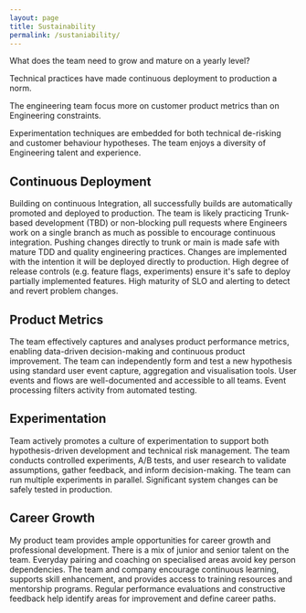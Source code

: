 ```yaml
---
layout: page
title: Sustainability
permalink: /sustaniability/
---
```


What does the team need to grow and mature on a yearly level?

Technical practices have made continuous deployment to production a norm. 

The engineering team focus more on customer product metrics than on Engineering constraints. 

Experimentation techniques are embedded for both technical de-risking and customer behaviour hypotheses. The team enjoys a diversity of Engineering talent and experience.

## Continuous Deployment
Building on continuous Integration, all successfully builds are automatically promoted and deployed to production. The team is likely practicing Trunk-based development (TBD) or non-blocking pull requests where Engineers work on a single branch as much as possible to encourage continuous integration. Pushing changes directly to trunk or main is made safe with mature TDD and quality engineering practices.  Changes are implemented with the intention it will be deployed directly to production. High degree of release controls (e.g. feature flags, experiments) ensure it's safe to deploy partially implemented features. High maturity of SLO and alerting to detect and revert problem changes.


## Product Metrics
The team effectively captures and analyses product performance metrics, enabling data-driven decision-making and continuous product improvement. The team can independently form and test a new hypothesis using standard user event capture, aggregation and visualisation tools. User events and flows are well-documented and accessible to all teams. Event processing filters activity from automated testing.

## Experimentation
Team actively promotes a culture of experimentation to support both hypothesis-driven development and technical risk management. The team conducts controlled experiments, A/B tests, and user research to validate assumptions, gather feedback, and inform decision-making. The team can run multiple experiments in parallel. Significant system changes can be safely tested in production.

## Career Growth
My product team provides ample opportunities for career growth and professional development. There is a mix of junior and senior talent on the team. Everyday pairing and coaching on specialised areas avoid key person dependencies. The team and company encourage continuous learning, supports skill enhancement, and provides access to training resources and mentorship programs. Regular performance evaluations and constructive feedback help identify areas for improvement and define career paths.
